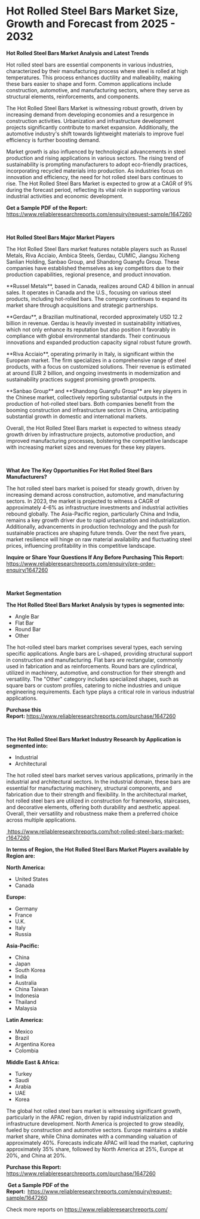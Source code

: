 <p><h1>Hot Rolled Steel Bars Market Size, Growth and Forecast from 2025 - 2032</h1></p><p><strong>Hot Rolled Steel Bars Market Analysis and Latest Trends</strong></p>
<p><p>Hot rolled steel bars are essential components in various industries, characterized by their manufacturing process where steel is rolled at high temperatures. This process enhances ductility and malleability, making these bars easier to shape and form. Common applications include construction, automotive, and manufacturing sectors, where they serve as structural elements, reinforcements, and components.</p><p>The Hot Rolled Steel Bars Market is witnessing robust growth, driven by increasing demand from developing economies and a resurgence in construction activities. Urbanization and infrastructure development projects significantly contribute to market expansion. Additionally, the automotive industry's shift towards lightweight materials to improve fuel efficiency is further boosting demand.</p><p>Market growth is also influenced by technological advancements in steel production and rising applications in various sectors. The rising trend of sustainability is prompting manufacturers to adopt eco-friendly practices, incorporating recycled materials into production. As industries focus on innovation and efficiency, the need for hot rolled steel bars continues to rise. The Hot Rolled Steel Bars Market is expected to grow at a CAGR of 9% during the forecast period, reflecting its vital role in supporting various industrial activities and economic development.</p></p>
<p><strong>Get a Sample PDF of the Report:&nbsp;</strong> <a href="https://www.reliableresearchreports.com/enquiry/request-sample/1647260?utm_campaign=28&utm_medium=2&utm_source=Github&utm_content=ia&utm_term=30012025&utm_id=hot-rolled-steel-bars">https://www.reliableresearchreports.com/enquiry/request-sample/1647260</a></p>
<p>&nbsp;</p>
<p><strong>Hot Rolled Steel Bars Major Market Players</strong></p>
<p><p>The Hot Rolled Steel Bars market features notable players such as Russel Metals, Riva Acciaio, Ambica Steels, Gerdau, CUMIC, Jiangsu Xicheng Sanlian Holding, Sanbao Group, and Shandong Guangfu Group. These companies have established themselves as key competitors due to their production capabilities, regional presence, and product innovation.</p><p>**Russel Metals**, based in Canada, realizes around CAD 4 billion in annual sales. It operates in Canada and the U.S., focusing on various steel products, including hot-rolled bars. The company continues to expand its market share through acquisitions and strategic partnerships.</p><p>**Gerdau**, a Brazilian multinational, recorded approximately USD 12.2 billion in revenue. Gerdau is heavily invested in sustainability initiatives, which not only enhance its reputation but also position it favorably in compliance with global environmental standards. Their continuous innovations and expanded production capacity signal robust future growth.</p><p>**Riva Acciaio**, operating primarily in Italy, is significant within the European market. The firm specializes in a comprehensive range of steel products, with a focus on customized solutions. Their revenue is estimated at around EUR 2 billion, and ongoing investments in modernization and sustainability practices suggest promising growth prospects.</p><p>**Sanbao Group** and **Shandong Guangfu Group** are key players in the Chinese market, collectively reporting substantial outputs in the production of hot-rolled steel bars. Both companies benefit from the booming construction and infrastructure sectors in China, anticipating substantial growth in domestic and international markets.</p><p>Overall, the Hot Rolled Steel Bars market is expected to witness steady growth driven by infrastructure projects, automotive production, and improved manufacturing processes, bolstering the competitive landscape with increasing market sizes and revenues for these key players.</p></p>
<p>&nbsp;</p>
<p><strong>What Are The Key Opportunities For Hot Rolled Steel Bars Manufacturers?</strong></p>
<p><p>The hot rolled steel bars market is poised for steady growth, driven by increasing demand across construction, automotive, and manufacturing sectors. In 2023, the market is projected to witness a CAGR of approximately 4-6% as infrastructure investments and industrial activities rebound globally. The Asia-Pacific region, particularly China and India, remains a key growth driver due to rapid urbanization and industrialization. Additionally, advancements in production technology and the push for sustainable practices are shaping future trends. Over the next five years, market resilience will hinge on raw material availability and fluctuating steel prices, influencing profitability in this competitive landscape.</p></p>
<p><strong>Inquire or Share Your Questions If Any Before Purchasing This Report:</strong> <a href="https://www.reliableresearchreports.com/enquiry/pre-order-enquiry/1647260?utm_campaign=28&utm_medium=2&utm_source=Github&utm_content=ia&utm_term=30012025&utm_id=hot-rolled-steel-bars">https://www.reliableresearchreports.com/enquiry/pre-order-enquiry/1647260</a></p>
<p>&nbsp;</p>
<p><strong>Market Segmentation</strong></p>
<p><strong>The Hot Rolled Steel Bars Market Analysis by types is segmented into:</strong></p>
<p><ul><li>Angle Bar</li><li>Flat Bar</li><li>Round Bar</li><li>Other</li></ul></p>
<p><p>The hot-rolled steel bars market comprises several types, each serving specific applications. Angle bars are L-shaped, providing structural support in construction and manufacturing. Flat bars are rectangular, commonly used in fabrication and as reinforcements. Round bars are cylindrical, utilized in machinery, automotive, and construction for their strength and versatility. The "Other" category includes specialized shapes, such as square bars or custom profiles, catering to niche industries and unique engineering requirements. Each type plays a critical role in various industrial applications.</p></p>
<p><strong>Purchase this Report:&nbsp;</strong><a href="https://www.reliableresearchreports.com/purchase/1647260?utm_campaign=28&utm_medium=2&utm_source=Github&utm_content=ia&utm_term=30012025&utm_id=hot-rolled-steel-bars">https://www.reliableresearchreports.com/purchase/1647260</a></p>
<p>&nbsp;</p>
<p><strong>The Hot Rolled Steel Bars Market Industry Research by Application is segmented into:</strong></p>
<p><ul><li>Industrial</li><li>Architectural</li></ul></p>
<p><p>The hot rolled steel bars market serves various applications, primarily in the industrial and architectural sectors. In the industrial domain, these bars are essential for manufacturing machinery, structural components, and fabrication due to their strength and flexibility. In the architectural market, hot rolled steel bars are utilized in construction for frameworks, staircases, and decorative elements, offering both durability and aesthetic appeal. Overall, their versatility and robustness make them a preferred choice across multiple applications.</p></p>
<p><a href="https://www.reliableresearchreports.com/hot-rolled-steel-bars-market-r1647260?utm_campaign=28&utm_medium=2&utm_source=Github&utm_content=ia&utm_term=30012025&utm_id=hot-rolled-steel-bars">&nbsp;https://www.reliableresearchreports.com/hot-rolled-steel-bars-market-r1647260</a></p>
<p><strong>In terms of Region, the Hot Rolled Steel Bars Market Players available by Region are:</strong></p>
<p>
    <p> <strong> North America: </strong>
        <ul>
            <li>United States</li>
            <li>Canada</li>
        </ul>
        </p> 
    <p> <strong> Europe: </strong>
        <ul>
            <li>Germany</li>
            <li>France</li>
            <li>U.K.</li>
            <li>Italy</li>
            <li>Russia</li>
        </ul>
        </p> 
    <p> <strong> Asia-Pacific: </strong>
        <ul>
            <li>China</li>
            <li>Japan</li>
            <li>South Korea</li>
            <li>India</li>
            <li>Australia</li>
            <li>China Taiwan</li>
            <li>Indonesia</li>
            <li>Thailand</li>
            <li>Malaysia</li>
        </ul>
        </p> 
    <p> <strong> Latin America: </strong>
        <ul>
            <li>Mexico</li>
            <li>Brazil</li>
            <li>Argentina Korea</li>
            <li>Colombia</li>
        </ul>
        </p> 
    <p> <strong> Middle East & Africa: </strong>
        <ul>
            <li>Turkey</li>
            <li>Saudi</li>
            <li>Arabia</li>
            <li>UAE</li>
            <li>Korea</li>
        </ul>
    </p>
    </p>
<p><p>The global hot rolled steel bars market is witnessing significant growth, particularly in the APAC region, driven by rapid industrialization and infrastructure development. North America is projected to grow steadily, fueled by construction and automotive sectors. Europe maintains a stable market share, while China dominates with a commanding valuation of approximately 40%. Forecasts indicate APAC will lead the market, capturing approximately 35% share, followed by North America at 25%, Europe at 20%, and China at 20%.</p></p>
<p><strong>Purchase this Report: </strong><a href="https://www.reliableresearchreports.com/purchase/1647260?utm_campaign=28&utm_medium=2&utm_source=Github&utm_content=ia&utm_term=30012025&utm_id=hot-rolled-steel-bars">https://www.reliableresearchreports.com/purchase/1647260</a></p>
<p>&nbsp;<strong>Get a Sample PDF of the Report:&nbsp;&nbsp;</strong><a href="https://www.reliableresearchreports.com/enquiry/request-sample/1647260?utm_campaign=28&utm_medium=2&utm_source=Github&utm_content=ia&utm_term=30012025&utm_id=hot-rolled-steel-bars">https://www.reliableresearchreports.com/enquiry/request-sample/1647260</a></p>
<p><strong></strong></p>
<p>Check more reports on <a href="https://www.reliableresearchreports.com/?utm_campaign=28&utm_medium=2&utm_source=Github&utm_content=ia&utm_term=30012025&utm_id=hot-rolled-steel-bars">https://www.reliableresearchreports.com/</a></p>